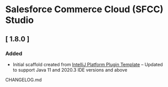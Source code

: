 <!-- Keep a Changelog guide -> https://keepachangelog.com -->

# Salesforce Commerce Cloud (SFCC) Studio

## [ 1.8.0 ]
### Added
- Initial scaffold created from [IntelliJ Platform Plugin Template](https://github.com/JetBrains/intellij-platform-plugin-template)
– Updated to support Java 11 and 2020.3 IDE versions and above


CHANGELOG.md